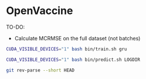 # OpenVaccine

TO-DO:

* Calculate MCRMSE on the full dataset (not batches)


```bash
CUDA_VISIBLE_DEVICES="1" bash bin/train.sh gru
```

```bash
CUDA_VISIBLE_DEVICES="1" bash bin/predict.sh LOGDIR
```

```bash
git rev-parse --short HEAD
```